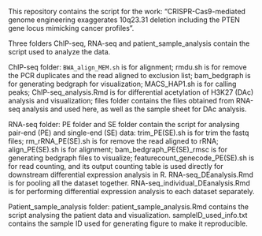 This repository contains the script for the work: “CRISPR-Cas9-mediated genome engineering exaggerates 10q23.31 deletion including the PTEN gene locus mimicking cancer profiles”.

Three folders ChIP-seq, RNA-seq and patient_sample_analysis contain the script used to analyze the data.

ChIP-seq folder: `BWA_align_MEM.sh` is for alignment; rmdu.sh is for remove the PCR duplicates and the read aligned to exclusion list; bam_bedgraph is for generating bedgraph for visualization; MACS_HAP1.sh is for calling peaks; ChIP-seq_analysis.Rmd is for differential acetylation of H3K27 (DAc) analysis and visualization; files folder contains the files obtained from RNA-seq analysis and used here, as well as the sample sheet for DAc analysis.

RNA-seq folder: PE folder and SE folder contain the script for analysing pair-end (PE) and single-end (SE) data: trim_PE(SE).sh is for trim the fastq files; rm_rRNA_PE(SE).sh is for remove the read aligned to rRNA; align_PE(SE).sh is for alignment; bam_bedgraph_PE(SE)_rmsc is for generating bedgraph files to visualize; featurecount_genecode_PE(SE).sh is for read counting, and its output counting table is used directly for downstream differential expression analysis in R. RNA-seq_DEanalysis.Rmd is for pooling all the dataset together. RNA-seq_individual_DEanalysis.Rmd is for performing differential expression analysis to each dataset separately.

Patient_sample_analysis folder: patient_sample_analysis.Rmd contains the script analysing the patient data and visualization. sampleID_used_info.txt contains the sample ID used for generating figure to make it reproducible.


